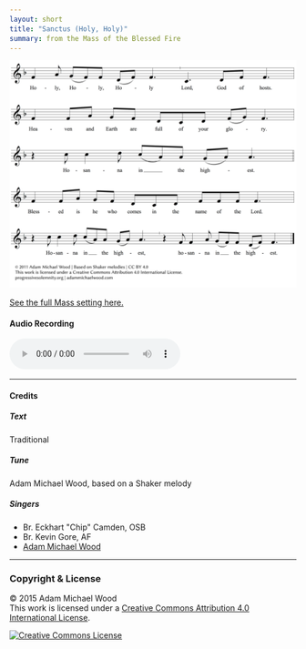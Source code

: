 ```yaml
---
layout: short
title: "Sanctus (Holy, Holy)"
summary: from the Mass of the Blessed Fire
---
```


![Sanctus - Mass of the Blessed Fire](/scores/sanctus-shaker.png)

[See the full Mass setting here.](http://shakermass.musicforsunday.com)

#### Audio Recording

<audio src="/audio/blessed-fire-sanctus.mp3" controls></audio>

<hr>


#### Credits

##### Text

Traditional

##### Tune

Adam Michael Wood, based on a Shaker melody

##### Singers

 - Br. Eckhart "Chip" Camden, OSB
 - Br. Kevin Gore, AF
 - [Adam Michael Wood](http://adammichaelwood.com/)

<hr>

### Copyright &amp; License

&copy; 2015 Adam Michael Wood  
This work is licensed under a <a rel="license" href="http://creativecommons.org/licenses/by/4.0/">Creative Commons Attribution 4.0 International License</a>.

<a rel="license" href="http://creativecommons.org/licenses/by/4.0/"><img alt="Creative Commons License" style="border-width:0" src="https://i.creativecommons.org/l/by/4.0/88x31.png" /></a>
